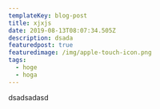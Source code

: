 ```yaml
---
templateKey: blog-post
title: xjxjs
date: 2019-08-13T08:07:34.505Z
description: dsada
featuredpost: true
featuredimage: /img/apple-touch-icon.png
tags:
  - hoge
  - hoga
---
```

dsadsadasd
